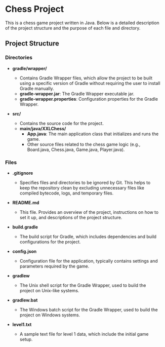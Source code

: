 # Chess Project

This is a chess game project written in Java. Below is a detailed description of the project structure and the purpose of each file and directory.

## Project Structure

### Directories

- **gradle/wrapper/**
  - Contains Gradle Wrapper files, which allow the project to be built using a specific version of Gradle without requiring the user to install Gradle manually.
  - **gradle-wrapper.jar**: The Gradle Wrapper executable jar.
  - **gradle-wrapper.properties**: Configuration properties for the Gradle Wrapper.

- **src/**
  - Contains the source code for the project.
  - **main/java/XXLChess/**
    - **App.java**: The main application class that initializes and runs the game.
    - Other source files related to the chess game logic (e.g., Board.java, Chess.java, Game.java, Player.java).

### Files

- **.gitignore**
  - Specifies files and directories to be ignored by Git. This helps to keep the repository clean by excluding unnecessary files like compiled bytecode, logs, and temporary files.

- **README.md**
  - This file. Provides an overview of the project, instructions on how to set it up, and descriptions of the project structure.

- **build.gradle**
  - The build script for Gradle, which includes dependencies and build configurations for the project.

- **config.json**
  - Configuration file for the application, typically contains settings and parameters required by the game.

- **gradlew**
  - The Unix shell script for the Gradle Wrapper, used to build the project on Unix-like systems.

- **gradlew.bat**
  - The Windows batch script for the Gradle Wrapper, used to build the project on Windows systems.

- **level1.txt**
  - A sample text file for level 1 data, which include the initial game setup.
